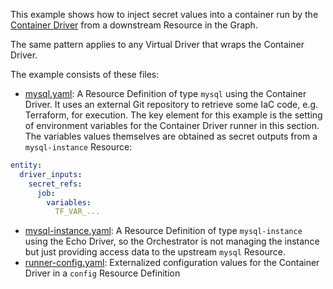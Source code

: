 This example shows how to inject secret values into a container run by the [Container Driver](https://developer.humanitec.com/integration-and-extensions/drivers/generic-drivers/container/) from a downstream Resource in the Graph.

The same pattern applies to any Virtual Driver that wraps the Container Driver.

The example consists of these files:

- [mysql.yaml](./mysql.yaml): A Resource Definition of type `mysql` using the Container Driver. It uses an external Git repository to retrieve some IaC code, e.g. Terraform, for execution. The key element for this example is the setting of environment variables for the Container Driver runner in this section. The variables values themselves are obtained as secret outputs from a `mysql-instance` Resource:

```yaml
entity:
  driver_inputs:
    secret_refs:
      job:
        variables:
          TF_VAR_...
```

- [mysql-instance.yaml](./mysql-instance.yaml): A Resource Definition of type `mysql-instance` using the Echo Driver, so the Orchestrator is not managing the instance but just providing access data to the upstream `mysql` Resource.
- [runner-config.yaml](./runner-config.yaml): Externalized configuration values for the Container Driver in a `config` Resource Definition